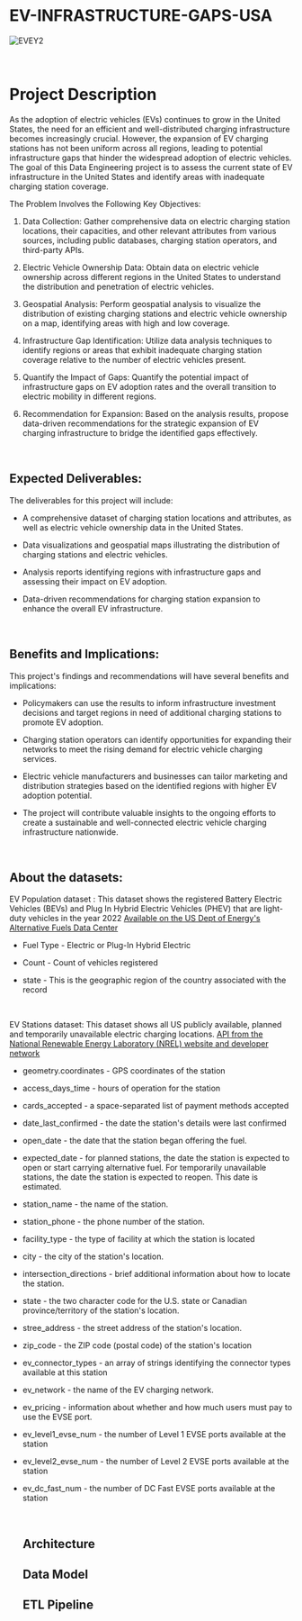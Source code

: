 # EV-INFRASTRUCTURE-GAPS-USA


![EVEY2](https://github.com/mmkon095/EV-INFRASTRUCTURE-GAPS-USA/assets/80499087/a28dfa97-840d-43e7-97ea-3e0384894c73)

<br/>

# Project Description
As the adoption of electric vehicles (EVs) continues to grow in the United States, the need for an efficient and well-distributed charging infrastructure becomes increasingly crucial. However, the expansion of EV charging stations has not been uniform across all regions, leading to potential infrastructure gaps that hinder the widespread adoption of electric vehicles. The goal of this Data Engineering project is to assess the current state of EV infrastructure in the United States and identify areas with inadequate charging station coverage.


The Problem Involves the Following Key Objectives:

1. Data Collection: Gather comprehensive data on electric charging station locations, their capacities, and other relevant attributes from various sources, including public databases, charging station operators, and third-party APIs.

2. Electric Vehicle Ownership Data: Obtain data on electric vehicle ownership across different regions in the United States to understand the distribution and penetration of electric vehicles.

3. Geospatial Analysis: Perform geospatial analysis to visualize the distribution of existing charging stations and electric vehicle ownership on a map, identifying areas with high and low coverage.

4. Infrastructure Gap Identification: Utilize data analysis techniques to identify regions or areas that exhibit inadequate charging station coverage relative to the number of electric vehicles present.

5. Quantify the Impact of Gaps: Quantify the potential impact of infrastructure gaps on EV adoption rates and the overall transition to electric mobility in different regions.

6. Recommendation for Expansion: Based on the analysis results, propose data-driven recommendations for the strategic expansion of EV charging infrastructure to bridge the identified gaps effectively.

<br/>

## Expected Deliverables:

The deliverables for this project will include:

* A comprehensive dataset of charging station locations and attributes, as well as electric vehicle ownership data in the United States.

* Data visualizations and geospatial maps illustrating the distribution of charging stations and electric vehicles.

* Analysis reports identifying regions with infrastructure gaps and assessing their impact on EV adoption.

* Data-driven recommendations for charging station expansion to enhance the overall EV infrastructure.

<br/>

## Benefits and Implications:

This project's findings and recommendations will have several benefits and implications:

* Policymakers can use the results to inform infrastructure investment decisions and target regions in need of additional charging stations to promote EV adoption.

* Charging station operators can identify opportunities for expanding their networks to meet the rising demand for electric vehicle charging services.

* Electric vehicle manufacturers and businesses can tailor marketing and distribution strategies based on the identified regions with higher EV adoption potential.

* The project will contribute valuable insights to the ongoing efforts to create a sustainable and well-connected electric vehicle charging infrastructure nationwide.

  <br/>

## About the datasets:

EV Population dataset : This dataset shows the registered Battery Electric Vehicles (BEVs) and Plug In Hybrid Electric Vehicles (PHEV) that are light-duty vehicles in the year 2022  [Available on the US Dept of Energy's Alternative Fuels Data Center](https://afdc.energy.gov/vehicle-registration?year=2022)

* Fuel Type - Electric or Plug-In Hybrid Electric
* Count - Count of vehicles registered
* state - This is the geographic region of the country associated with the record


  <br/>

EV Stations dataset: This dataset shows all US publicly available, planned and temporarily unavailable electric charging locations. [API from the National Renewable Energy Laboratory (NREL) website and developer network](https://developer.nrel.gov/docs/transportation/alt-fuel-stations-v1/all/)

* geometry.coordinates - GPS coordinates of the station
* access_days_time - hours of operation for the station
* cards_accepted - a space-separated list of payment methods accepted 
* date_last_confirmed - the date the station's details were last confirmed
* open_date - the date that the station began offering the fuel.
* expected_date - for planned stations, the date the station is expected to open or start carrying alternative fuel. For temporarily unavailable stations, the date the station is expected to reopen. This date is estimated.
* station_name - the name of the station.
* station_phone - the phone number of the station.
* facility_type - the type of facility at which the station is located
* city - the city of the station's location.
* intersection_directions - brief additional information about how to locate the station.
* state - the two character code for the U.S. state or Canadian province/territory of the station's location.
* stree_address - the street address of the station's location.
* zip_code - the ZIP code (postal code) of the station's location
* ev_connector_types - an array of strings identifying the connector types available at this station
* ev_network - the name of the EV charging network.
* ev_pricing - information about whether and how much users must pay to use the EVSE port.
* ev_level1_evse_num - the number of Level 1 EVSE ports available at the station
* ev_level2_evse_num - the number of Level 2 EVSE ports available at the station
* ev_dc_fast_num - the number of DC Fast EVSE ports available at the station

  <br/>

  ## Architecture

  ## Data Model

  ## ETL Pipeline

